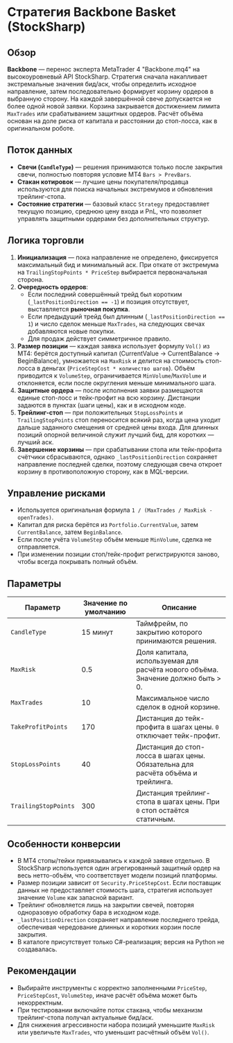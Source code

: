 # Стратегия Backbone Basket (StockSharp)

## Обзор
**Backbone** — перенос эксперта MetaTrader 4 "Backbone.mq4" на высокоуровневый API StockSharp. Стратегия сначала накапливает экстремальные значения бид/аск, чтобы определить исходное направление, затем последовательно формирует корзину ордеров в выбранную сторону. На каждой завершённой свече допускается не более одной новой заявки. Корзина закрывается достижением лимита `MaxTrades` или срабатыванием защитных ордеров. Расчёт объёма основан на доле риска от капитала и расстоянии до стоп-лосса, как в оригинальном роботе.

## Поток данных
- **Свечи (`CandleType`)** — решения принимаются только после закрытия свечи, полностью повторяя условие MT4 `Bars > PrevBars`.
- **Стакан котировок** — лучшие цены покупателя/продавца используются для поиска начальных экстремумов и обновления трейлинг-стопа.
- **Состояние стратегии** — базовый класс `Strategy` предоставляет текущую позицию, среднюю цену входа и PnL, что позволяет управлять защитными ордерами без дополнительных структур.

## Логика торговли
1. **Инициализация** — пока направление не определено, фиксируется максимальный бид и минимальный аск. При откате от экстремума на `TrailingStopPoints * PriceStep` выбирается первоначальная сторона.
2. **Очередность ордеров**:
   - Если последний совершённый трейд был коротким (`_lastPositionDirection == -1`) и позиция отсутствует, выставляется **рыночная покупка**.
   - Если предыдущий трейд был длинным (`_lastPositionDirection == 1`) и число сделок меньше `MaxTrades`, на следующих свечах добавляются новые покупки.
   - Для продаж действует симметричное правило.
3. **Размер позиции** — каждая заявка использует формулу `Vol()` из MT4: берётся доступный капитал (CurrentValue → CurrentBalance → BeginBalance), умножается на `MaxRisk` и делится на стоимость стоп-лосса в деньгах (`PriceStepCost * количество шагов`). Объём приводится к `VolumeStep`, ограничивается `MinVolume`/`MaxVolume` и отклоняется, если после округления меньше минимального шага.
4. **Защитные ордера** — после исполнения заявки размещаются единые стоп-лосс и тейк-профит на всю корзину. Дистанции задаются в пунктах (шаги цены), как и в исходном коде.
5. **Трейлинг-стоп** — при положительных `StopLossPoints` и `TrailingStopPoints` стоп переносится всякий раз, когда цена уходит дальше заданного смещения от средней цены входа. Для длинных позиций опорной величиной служит лучший бид, для коротких — лучший аск.
6. **Завершение корзины** — при срабатывании стопа или тейк-профита счётчики сбрасываются, однако `_lastPositionDirection` сохраняет направление последней сделки, поэтому следующая свеча откроет корзину в противоположную сторону, как в MQL-версии.

## Управление рисками
- Используется оригинальная формула `1 / (MaxTrades / MaxRisk - openTrades)`.
- Капитал для риска берётся из `Portfolio.CurrentValue`, затем `CurrentBalance`, затем `BeginBalance`.
- Если после учёта `VolumeStep` объём меньше `MinVolume`, сделка не отправляется.
- При изменении позиции стоп/тейк-профит регистрируются заново, чтобы всегда покрывать полный объём.

## Параметры
| Параметр | Значение по умолчанию | Описание |
| --- | --- | --- |
| `CandleType` | 15 минут | Таймфрейм, по закрытию которого принимаются решения. |
| `MaxRisk` | 0.5 | Доля капитала, используемая для расчёта нового объёма. Значение должно быть > 0. |
| `MaxTrades` | 10 | Максимальное число сделок в одной корзине. |
| `TakeProfitPoints` | 170 | Дистанция до тейк-профита в шагах цены. `0` отключает тейк-профит. |
| `StopLossPoints` | 40 | Дистанция до стоп-лосса в шагах цены. Обязательна для расчёта объёма и трейлинга. |
| `TrailingStopPoints` | 300 | Дистанция трейлинг-стопа в шагах цены. При `0` стоп остаётся статичным. |

## Особенности конверсии
- В MT4 стопы/тейки привязывались к каждой заявке отдельно. В StockSharp используется один агрегированный защитный ордер на весь нетто-объём, что соответствует модели позиций платформы.
- Размер позиции зависит от `Security.PriceStepCost`. Если поставщик данных не предоставляет стоимость шага, стратегия использует значение `Volume` как запасной вариант.
- Трейлинг обновляется лишь на закрытии свечей, повторяя одноразовую обработку бара в исходном коде.
- `_lastPositionDirection` сохраняет направление последнего трейда, обеспечивая чередование длинных и коротких корзин после закрытия.
- В каталоге присутствует только C#-реализация; версия на Python не создавалась.

## Рекомендации
- Выбирайте инструменты с корректно заполненными `PriceStep`, `PriceStepCost`, `VolumeStep`, иначе расчёт объёма может быть некорректным.
- При тестировании включайте поток стакана, чтобы механизм трейлинг-стопа получал актуальные бид/аск.
- Для снижения агрессивности набора позиций уменьшите `MaxRisk` или увеличьте `MaxTrades`, что уменьшит расчётный объём `Vol()`.
